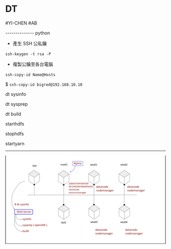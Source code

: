 # DT

#YI-CHEN
#AB

-------------- python

* 產生 SSH 公私鑰

`ssh-keygen -t rsa -P ` 

* 複製公鑰至各台電腦

`ssh-copy-id Name@Hosts`

$ `ssh-copy-id bigred@192.168.10.10`

dt sysinfo

dt sysprep

dt build

starthdfs

stophdfs

startyarn

--------------

![Alt text](./doc/img.png)
